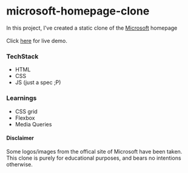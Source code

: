 # microsoft-homepage-clone

In this project, I've created a static clone of the [Microsoft](https://www.microsoft.com/) homepage 
<br />
<br />
Click [here](https://a1kill.github.io/microsoft-homepage-clone/) for live demo.

### TechStack

- HTML
- CSS
- JS (just a spec ;P)

### Learnings

- CSS grid
- Flexbox
- Media Queries

#### Disclaimer

Some logos/images from the offical site of Microsoft have been taken. 
<br />
This clone is purely for educational purposes, and bears no intentions otherwise.
